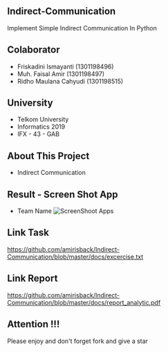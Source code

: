 ## Indirect-Communication
Implement Simple Indirect Communication In Python

## Colaborator
- Friskadini Ismayanti (1301198496)
- Muh. Faisal Amir  (1301198497)
- Ridho Maulana Cahyudi  (1301198515)

## University
- Telkom University
- Informatics 2019
- IFX - 43 - GAB

## About This Project
- Indirect Communication

## Result - Screen Shot App
- Team Name
![ScreenShoot Apps](docs/image/team_name.png?raw=true)

## Link Task
https://github.com/amirisback/Indirect-Communication/blob/master/docs/excercise.txt

## Link Report
https://github.com/amirisback/Indirect-Communication/blob/master/docs/report_analytic.pdf

## Attention !!!
Please enjoy and don't forget fork and give a star
